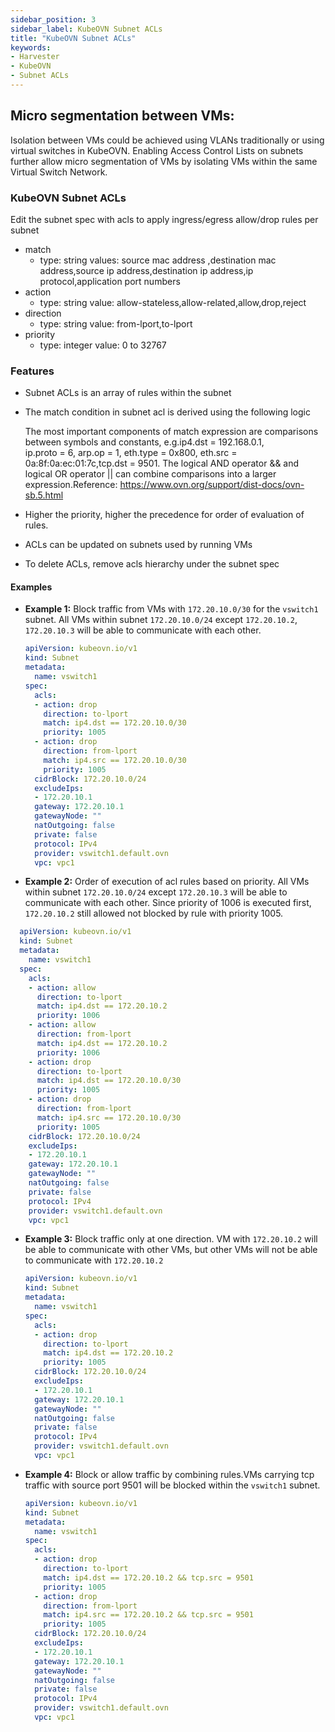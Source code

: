 ```yaml
---
sidebar_position: 3
sidebar_label: KubeOVN Subnet ACLs
title: "KubeOVN Subnet ACLs"
keywords:
- Harvester
- KubeOVN
- Subnet ACLs
---
```


## Micro segmentation between VMs:

Isolation between VMs could be achieved using VLANs traditionally or using virtual switches in KubeOVN.
Enabling  Access Control Lists on subnets further allow micro segmentation of VMs by isolating VMs within the same Virtual Switch Network.

### KubeOVN Subnet ACLs

Edit the subnet spec with acls to apply ingress/egress allow/drop rules per subnet

- match 
  - type: string
    values: source mac address ,destination mac address,source ip address,destination ip address,ip protocol,application port numbers
- action
  - type: string
    value: allow-stateless,allow-related,allow,drop,reject
- direction
  - type: string
    value: from-lport,to-lport
- priority
  - type: integer
     value: 0 to 32767

### Features 

- Subnet ACLs is an array of rules within the subnet

- The match condition in subnet acl is derived using the following logic

  The most important components of match expression are comparisons between symbols and constants, e.g.ip4.dst = 192.168.0.1,  
  ip.proto = 6, arp.op = 1, eth.type = 0x800, eth.src = 0a:8f:0a:ec:01:7c,tcp.dst = 9501. The logical AND operator && and logical OR operator ||  can  combine
  comparisons into a larger expression.Reference: https://www.ovn.org/support/dist-docs/ovn-sb.5.html      

- Higher the priority, higher the precedence for order of evaluation of rules.

- ACLs can be updated on subnets used by running VMs

- To delete ACLs, remove acls hierarchy under the subnet spec

#### Examples
- **Example 1:** Block traffic from VMs with `172.20.10.0/30` for the `vswitch1` subnet. All VMs within subnet `172.20.10.0/24` except `172.20.10.2`, `172.20.10.3` will be able to communicate with each other.

  ```yaml
  apiVersion: kubeovn.io/v1
  kind: Subnet
  metadata:
    name: vswitch1
  spec:
    acls:
    - action: drop
      direction: to-lport
      match: ip4.dst == 172.20.10.0/30
      priority: 1005
    - action: drop
      direction: from-lport
      match: ip4.src == 172.20.10.0/30
      priority: 1005
    cidrBlock: 172.20.10.0/24
    excludeIps:
    - 172.20.10.1
    gateway: 172.20.10.1
    gatewayNode: ""
    natOutgoing: false
    private: false
    protocol: IPv4
    provider: vswitch1.default.ovn
    vpc: vpc1
  ```

- **Example 2:** Order of execution of acl rules based on priority. All VMs within subnet `172.20.10.0/24` except `172.20.10.3` will be able to communicate with each other.
                 Since priority of 1006 is executed first, `172.20.10.2` still allowed not blocked by rule with priority 1005.

```yaml
  apiVersion: kubeovn.io/v1
  kind: Subnet
  metadata:
    name: vswitch1
  spec:
    acls:
    - action: allow
      direction: to-lport
      match: ip4.dst == 172.20.10.2
      priority: 1006
    - action: allow
      direction: from-lport
      match: ip4.dst == 172.20.10.2
      priority: 1006
    - action: drop
      direction: to-lport
      match: ip4.dst == 172.20.10.0/30
      priority: 1005
    - action: drop
      direction: from-lport
      match: ip4.src == 172.20.10.0/30
      priority: 1005
    cidrBlock: 172.20.10.0/24
    excludeIps:
    - 172.20.10.1
    gateway: 172.20.10.1
    gatewayNode: ""
    natOutgoing: false
    private: false
    protocol: IPv4
    provider: vswitch1.default.ovn
    vpc: vpc1
  ```

- **Example 3:** Block traffic only at one direction. VM with `172.20.10.2` will be able to communicate with other VMs, but other VMs will not be able to communicate with `172.20.10.2`

  ```yaml
  apiVersion: kubeovn.io/v1
  kind: Subnet
  metadata:
    name: vswitch1
  spec:
    acls:
    - action: drop
      direction: to-lport
      match: ip4.dst == 172.20.10.2
      priority: 1005
    cidrBlock: 172.20.10.0/24
    excludeIps:
    - 172.20.10.1
    gateway: 172.20.10.1
    gatewayNode: ""
    natOutgoing: false
    private: false
    protocol: IPv4
    provider: vswitch1.default.ovn
    vpc: vpc1
  ```

- **Example 4:** Block or allow traffic by combining rules.VMs carrying tcp traffic with source port 9501 will be blocked within the `vswitch1` subnet.

  ```yaml
  apiVersion: kubeovn.io/v1
  kind: Subnet
  metadata:
    name: vswitch1
  spec:
    acls:
    - action: drop
      direction: to-lport
      match: ip4.dst == 172.20.10.2 && tcp.src = 9501
      priority: 1005
    - action: drop
      direction: from-lport
      match: ip4.src == 172.20.10.2 && tcp.src = 9501
      priority: 1005
    cidrBlock: 172.20.10.0/24
    excludeIps:
    - 172.20.10.1
    gateway: 172.20.10.1
    gatewayNode: ""
    natOutgoing: false
    private: false
    protocol: IPv4
    provider: vswitch1.default.ovn
    vpc: vpc1
  ```
